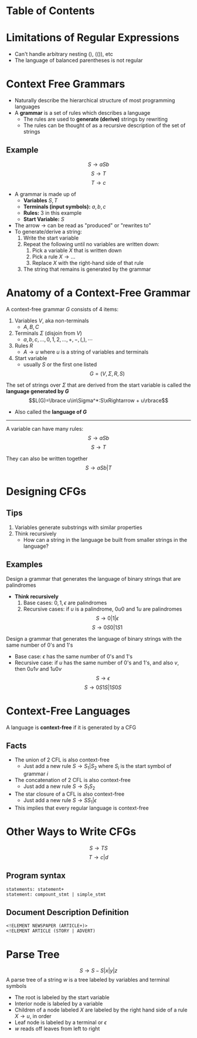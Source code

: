 # Table of Contents

# Limitations of Regular Expressions
- Can't handle arbitrary nesting (), (()), etc
- The language of balanced parentheses is not regular

# Context Free Grammars
- Naturally describe the hierarchical structure of most programming languages
- A **grammar** is a set of rules which describes a language
	- The rules are used to **generate (derive)** strings by rewriting
	- The rules can be thought of as a recursive description of the set of strings
## Example
$$S\rightarrow aSb$$
$$S\rightarrow T$$
$$T\rightarrow c$$
- A grammar is made up of
	- **Variables** $S,T$
	- **Terminals (input symbols):** $a,b,c$
	- **Rules:** 3 in this example
	- **Start Variable:** $S$
- The arrow $\rightarrow$ can be read as "produced" or "rewrites to"
- To generate/derive a string:
	1. Write the start variable
	2. Repeat the following until no variables are written down:
		1. Pick a variable $X$ that is written down
		2. Pick a rule $X\rightarrow\dots$
		3. Replace $X$ with the right-hand side of that rule
	3. The string that remains is generated by the grammar

# Anatomy of a Context-Free Grammar
A context-free grammar $G$ consists of 4 items:
1. Variables $V$, aka non-terminals
	- $A,B,C$
2. Terminals $\Sigma$ (disjoin from $V$)
	- $a,b,c,\dots,0,1,2,\dots,+,-,(,),\cdots$
3. Rules $R$
	- $A\rightarrow u$ where $u$ is a string of variables and terminals
4. Start variable
	- usually $S$ or the first one listed
$$G=(V,\Sigma,R,S)$$

The set of strings over $\Sigma$ that are derived from the start variable is called the **language generated by $G$**
$$L(G)=\lbrace u\in\Sigma^*:S\xRightarrow + u\rbrace$$
- Also called the **language of $G$**
---
A variable can have many rules:
$$S\rightarrow aSb$$
$$S\rightarrow T$$

They can also be written together
$$S\rightarrow aSb | T$$

# Designing CFGs
## Tips
1. Variables generate substrings with similar properties
2. Think recursively
	- How can a string in the language be built from smaller strings in the language?

## Examples
Design a grammar that generates the language of binary strings that are palindromes
- **Think recursively**
	1. Base cases: $0,1,\epsilon$ are palindromes
	2. Recursive cases: if $u$ is a palindrome, $0u0$ and $1u$ are palindromes
$$S\rightarrow 0|1|\epsilon$$
$$S\rightarrow 0S0|1S1$$

Design a grammar that generates the language of binary strings with the same number of 0's and 1's
- Base case: $\epsilon$ has the same number of 0's and 1's
- Recursive case: if $u$ has the same number of 0's and 1's, and also $v$, then $0u1v$ and $1u0v$
$$S\rightarrow \epsilon$$
$$S\rightarrow 0S1S|1S0S$$

# Context-Free Languages
A language is **context-free** if it is generated by a CFG
## Facts
- The union of 2 CFL is also context-free
	- Just add a new rule $S\rightarrow S_1|S_2$ where $S_i$ is the start symbol of grammar $i$
- The concatenation of 2 CFL is also context-free
	- Just add a new rule $S\rightarrow S_1S_2$
- The star closure of a CFL is also context-free
	- Just add a new rule $S\rightarrow SS_1|\epsilon$
- This implies that every regular language is context-free

# Other Ways to Write CFGs
$$ S\rightarrow TS$$
$$T\rightarrow c|d$$

## Program syntax
```
statements: statement+
statement: compount_stmt | simple_stmt
```

## Document Description Definition
```
<!ELEMENT NEWSPAPER (ARTICLE+)>
<!ELEMENT ARTICLE (STORY | ADVERT)
```

# Parse Tree
$$S\rightarrow S-S|x|y|z$$
A parse tree of a string $w$ is a tree labeled by variables and terminal symbols
- The root is labeled by the start variable
- Interior node is labeled by a variable
- Children of a node labeled $X$ are labeled by the right hand side of a rule $X\rightarrow u$, in order
- Leaf node is labeled by a terminal or $\epsilon$
- $w$ reads off leaves from left to right